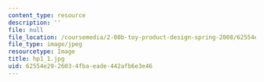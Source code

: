 ```yaml
---
content_type: resource
description: ''
file: null
file_location: /coursemedia/2-00b-toy-product-design-spring-2008/62554e2926034fbaeade442afb6e3e46_hp1_1.jpg
file_type: image/jpeg
resourcetype: Image
title: hp1_1.jpg
uid: 62554e29-2603-4fba-eade-442afb6e3e46
---
```

